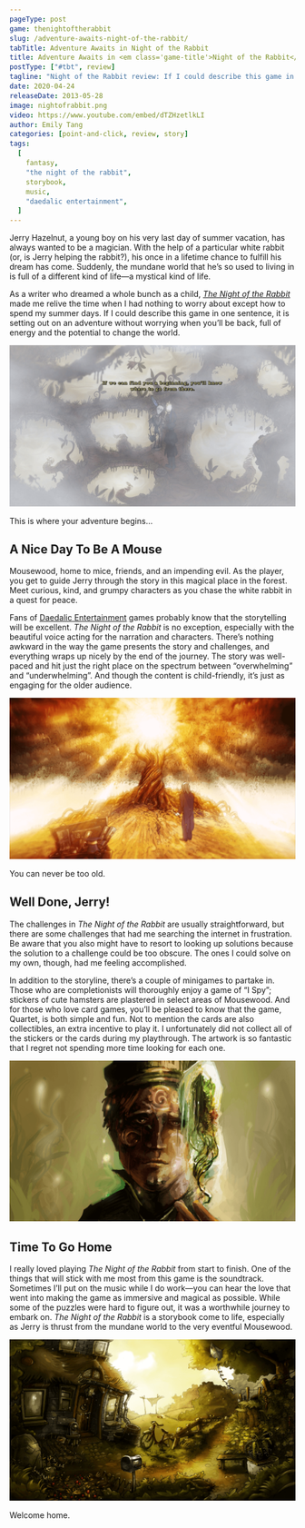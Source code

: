 ```yaml
---
pageType: post
game: thenightoftherabbit
slug: /adventure-awaits-night-of-the-rabbit/
tabTitle: Adventure Awaits in Night of the Rabbit
title: Adventure Awaits in <em class='game-title'>Night of the Rabbit</em>
postType: ["#tbt", review]
tagline: "Night of the Rabbit review: If I could describe this game in one sentence, it is setting out on an adventure without worrying when you’ll be back, full of energy and the potential to change the world."
date: 2020-04-24
releaseDate: 2013-05-28
image: nightofrabbit.png
video: https://www.youtube.com/embed/dTZHzetlkLI
author: Emily Tang
categories: [point-and-click, review, story]
tags:
  [
    fantasy,
    "the night of the rabbit",
    storybook,
    music,
    "daedalic entertainment",
  ]
---
```


Jerry Hazelnut, a young boy on his very last day of summer vacation, has always wanted to be a magician. With the help of a particular white rabbit (or, is Jerry helping the rabbit?), his once in a lifetime chance to fulfill his dream has come. Suddenly, the mundane world that he’s so used to living in is full of a different kind of life—a mystical kind of life.

As a writer who dreamed a whole bunch as a child, [_The Night of the Rabbit_](https://store.steampowered.com/app/230820/The_Night_of_the_Rabbit/) made me relive the time when I had nothing to worry about except how to spend my summer days. If I could describe this game in one sentence, it is setting out on an adventure without worrying when you’ll be back, full of energy and the potential to change the world.

![This is where your story begins.][image0]

<figcaption>This is where your adventure begins...</figcaption>

## A Nice Day To Be A Mouse

Mousewood, home to mice, friends, and an impending evil. As the player, you get to guide Jerry through the story in this magical place in the forest. Meet curious, kind, and grumpy characters as you chase the white rabbit in a quest for peace.

Fans of [Daedalic Entertainment](https://twitter.com/daedalic?ref_src=twsrc%5Egoogle%7Ctwcamp%5Eserp%7Ctwgr%5Eauthor) games probably know that the storytelling will be excellent. _The Night of the Rabbit_ is no exception, especially with the beautiful voice acting for the narration and characters. There’s nothing awkward in the way the game presents the story and challenges, and everything wraps up nicely by the end of the journey. The story was well-paced and hit just the right place on the spectrum between “overwhelming” and “underwhelming”. And though the content is child-friendly, it’s just as engaging for the older audience.

![You can never be too old.][image1]

<figcaption>You can never be too old.</figcaption>

## Well Done, Jerry!

The challenges in _The Night of the Rabbit_ are usually straightforward, but there are some challenges that had me searching the internet in frustration. Be aware that you also might have to resort to looking up solutions because the solution to a challenge could be too obscure. The ones I could solve on my own, though, had me feeling accomplished.

In addition to the storyline, there’s a couple of minigames to partake in. Those who are completionists will thoroughly enjoy a game of “I Spy”; stickers of cute hamsters are plastered in select areas of Mousewood. And for those who love card games, you’ll be pleased to know that the game, Quartet, is both simple and fun. Not to mention the cards are also collectibles, an extra incentive to play it. I unfortunately did not collect all of the stickers or the cards during my playthrough. The artwork is so fantastic that I regret not spending more time looking for each one.

![LOOK AT HIM!!][image2]

## Time To Go Home

I really loved playing _The Night of the Rabbit_ from start to finish. One of the things that will stick with me most from this game is the soundtrack. Sometimes I’ll put on the music while I do work—you can hear the love that went into making the game as immersive and magical as possible. While some of the puzzles were hard to figure out, it was a worthwhile journey to embark on. _The Night of the Rabbit_ is a storybook come to life, especially as Jerry is thrust from the mundane world to the very eventful Mousewood.

![Welcome home.][image3]

<figcaption>Welcome home.</figcaption>

[image0]: ../../../images/post/nightoftherabbit/rabbit0.png
[image1]: ../../../images/post/nightoftherabbit/rabbit1.png
[image2]: ../../../images/post/nightoftherabbit/rabbit2.png
[image3]: ../../../images/post/nightoftherabbit/rabbit3.png
